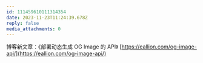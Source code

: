 ```yaml
---
id: 111459610111314354
date: 2023-11-23T11:24:39.678Z
reply: false
media_attachments: 0
---
```


博客新文章：《部署动态生成 OG Image 的 API》 [https://eallion.com/og-image-api/](https://eallion.com/og-image-api/)

